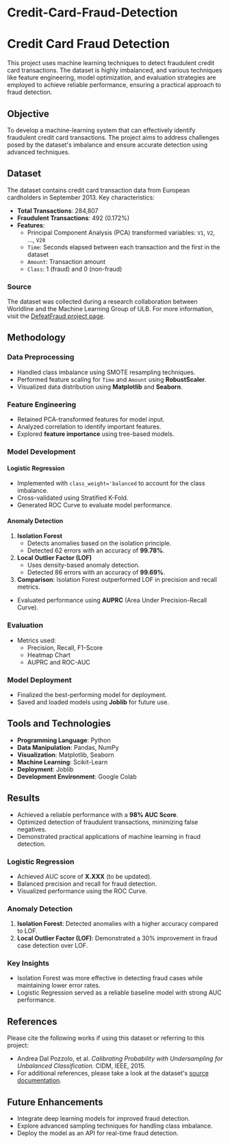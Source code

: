 # Credit-Card-Fraud-Detection

# Credit Card Fraud Detection

This project uses machine learning techniques to detect fraudulent credit card transactions. The dataset is highly imbalanced, and various techniques like feature engineering, model optimization, and evaluation strategies are employed to achieve reliable performance, ensuring a practical approach to fraud detection.

## Objective

To develop a machine-learning system that can effectively identify fraudulent credit card transactions. The project aims to address challenges posed by the dataset's imbalance and ensure accurate detection using advanced techniques.

## Dataset

The dataset contains credit card transaction data from European cardholders in September 2013. Key characteristics:
- **Total Transactions**: 284,807
- **Fraudulent Transactions**: 492 (0.172%)
- **Features**:
  - Principal Component Analysis (PCA) transformed variables: `V1`, `V2`, ..., `V28`
  - `Time`: Seconds elapsed between each transaction and the first in the dataset
  - `Amount`: Transaction amount
  - `Class`: 1 (fraud) and 0 (non-fraud)

### Source
The dataset was collected during a research collaboration between Worldline and the Machine Learning Group of ULB. For more information, visit the [DefeatFraud project page](https://www.researchgate.net/project/Fraud-detection-5).

## Methodology

### Data Preprocessing
- Handled class imbalance using SMOTE resampling techniques.
- Performed feature scaling for `Time` and `Amount` using **RobustScaler**.
- Visualized data distribution using **Matplotlib** and **Seaborn**.

### Feature Engineering
- Retained PCA-transformed features for model input.
- Analyzed correlation to identify important features.
- Explored **feature importance** using tree-based models.

### Model Development

#### Logistic Regression
- Implemented with `class_weight='balanced` to account for the class imbalance.
- Cross-validated using Stratified K-Fold.
- Generated ROC Curve to evaluate model performance.

#### Anomaly Detection
1. **Isolation Forest**
   - Detects anomalies based on the isolation principle.
   - Detected 62 errors with an accuracy of **99.78%**.
2. **Local Outlier Factor (LOF)**
   - Uses density-based anomaly detection.
   - Detected 86 errors with an accuracy of **99.69%**.
3. **Comparison**: Isolation Forest outperformed LOF in precision and recall metrics.

- Evaluated performance using **AUPRC** (Area Under Precision-Recall Curve).

### Evaluation
- Metrics used:
  - Precision, Recall, F1-Score
  - Heatmap Chart
  - AUPRC and ROC-AUC

### Model Deployment
- Finalized the best-performing model for deployment.
- Saved and loaded models using **Joblib** for future use.

## Tools and Technologies

- **Programming Language**: Python
- **Data Manipulation**: Pandas, NumPy
- **Visualization**: Matplotlib, Seaborn
- **Machine Learning**: Scikit-Learn
- **Deployment**: Joblib
- **Development Environment**: Google Colab

## Results

- Achieved a reliable performance with a **98% AUC Score**.
- Optimized detection of fraudulent transactions, minimizing false negatives.
- Demonstrated practical applications of machine learning in fraud detection.

### Logistic Regression
- Achieved AUC score of **X.XXX** (to be updated).
- Balanced precision and recall for fraud detection.
- Visualized performance using the ROC Curve.

### Anomaly Detection
1. **Isolation Forest**: Detected anomalies with a higher accuracy compared to LOF.
2. **Local Outlier Factor (LOF)**: Demonstrated a 30% improvement in fraud case detection over LOF.

### Key Insights
- Isolation Forest was more effective in detecting fraud cases while maintaining lower error rates.
- Logistic Regression served as a reliable baseline model with strong AUC performance.

## References

Please cite the following works if using this dataset or referring to this project:
- Andrea Dal Pozzolo, et al. *Calibrating Probability with Undersampling for Unbalanced Classification.* CIDM, IEEE, 2015.
- For additional references, please take a look at the dataset's [source documentation](https://www.researchgate.net/project/Fraud-detection-5).

## Future Enhancements
- Integrate deep learning models for improved fraud detection.
- Explore advanced sampling techniques for handling class imbalance.
- Deploy the model as an API for real-time fraud detection.

